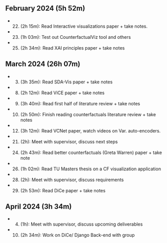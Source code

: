 ## February 2024 (5h 52m)
* 22. (2h 15m): Read Interactive visualizations paper + take notes.
* 23. (1h 03m): Test out CounterfactualViz tool and others
* 25. (2h 34m): Read XAI principles paper + take notes
## March 2024 (26h 07m)
* 03. (3h 35m): Read SDA-Vis paper + take notes
* 08. (2h 12m): Read ViCE paper + take notes
* 09. (3h 40m): Read first half of literature review + take notes
* 10. (2h 50m): Finish reading counterfactuals literature review + take notes
* 12. (3h 12m): Read VCNet paper, watch videos on Var. auto-encoders.
* 21. (2h): Meet with supervisor, discuss next steps
* 24. (2h 43m): Read better counterfactuals (Greta Warren) paper + take note
* 26. (1h 02m): Read TU Masters thesis on a CF visualization application
* 28. (2h): Meet with supervisor, discuss requirements 
* 29. (2h 53m): Read DiCe paper + take notes
## April 2024 (3h 34m)
* 04. (1h): Meet with supervisor, discuss upcoming deliverables
* 10. (2h 34m): Work on DiCe/ Django Back-end with group
